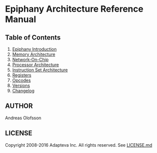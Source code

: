 Epiphany Architecture Reference Manual
============================================================================

## Table of Contents

1. [Epiphany Introduction](01_intro.md)
2. [Memory Architecture](02_memory.md)
3. [Network-On-Chip](03_emesh.md)
4. [Processor Architecture](04_ecore.md)
5. [Instruction Set Architecture](05_isa.md)
6. [Registers](06_registers.md)
7. [Opcodes](07_opcodes.md)
8. [Versions](08_versions.md)
9. [Changelog](09_changelog.md)

## AUTHOR
Andreas Olofsson

## LICENSE
Copyright 2008-2016 Adapteva Inc. All rights reserved.
See [LICENSE.md](LICENSE.md)

